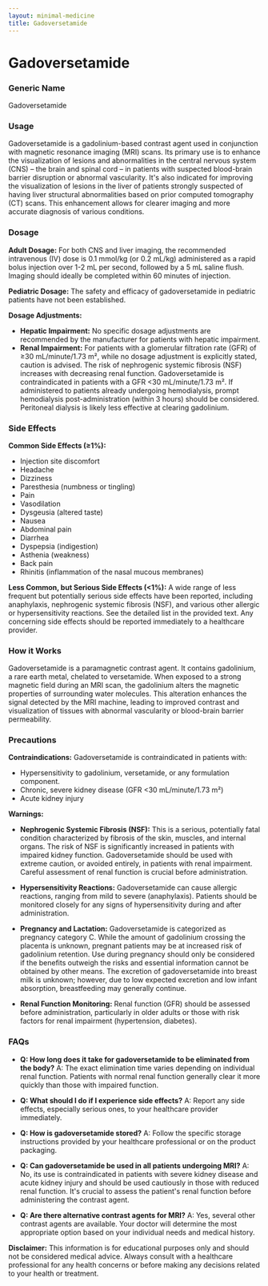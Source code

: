 ```yaml
---
layout: minimal-medicine
title: Gadoversetamide
---
```


# Gadoversetamide
### Generic Name
Gadoversetamide

### Usage
Gadoversetamide is a gadolinium-based contrast agent used in conjunction with magnetic resonance imaging (MRI) scans.  Its primary use is to enhance the visualization of lesions and abnormalities in the central nervous system (CNS) – the brain and spinal cord –  in patients with suspected blood-brain barrier disruption or abnormal vascularity.  It's also indicated for improving the visualization of lesions in the liver of patients strongly suspected of having liver structural abnormalities based on prior computed tomography (CT) scans.  This enhancement allows for clearer imaging and more accurate diagnosis of various conditions.

### Dosage
**Adult Dosage:** For both CNS and liver imaging, the recommended intravenous (IV) dose is 0.1 mmol/kg (or 0.2 mL/kg) administered as a rapid bolus injection over 1-2 mL per second, followed by a 5 mL saline flush.  Imaging should ideally be completed within 60 minutes of injection.

**Pediatric Dosage:**  The safety and efficacy of gadoversetamide in pediatric patients have not been established.

**Dosage Adjustments:**

* **Hepatic Impairment:**  No specific dosage adjustments are recommended by the manufacturer for patients with hepatic impairment.
* **Renal Impairment:**  For patients with a glomerular filtration rate (GFR) of ≥30 mL/minute/1.73 m², while no dosage adjustment is explicitly stated, caution is advised. The risk of nephrogenic systemic fibrosis (NSF) increases with decreasing renal function.  Gadoversetamide is contraindicated in patients with a GFR <30 mL/minute/1.73 m².  If administered to patients already undergoing hemodialysis, prompt hemodialysis post-administration (within 3 hours) should be considered. Peritoneal dialysis is likely less effective at clearing gadolinium.


### Side Effects
**Common Side Effects (≥1%):**

* Injection site discomfort
* Headache
* Dizziness
* Paresthesia (numbness or tingling)
* Pain
* Vasodilation
* Dysgeusia (altered taste)
* Nausea
* Abdominal pain
* Diarrhea
* Dyspepsia (indigestion)
* Asthenia (weakness)
* Back pain
* Rhinitis (inflammation of the nasal mucous membranes)

**Less Common, but Serious Side Effects (<1%):**  A wide range of less frequent but potentially serious side effects have been reported, including anaphylaxis, nephrogenic systemic fibrosis (NSF), and various other allergic or hypersensitivity reactions.  See the detailed list in the provided text.  Any concerning side effects should be reported immediately to a healthcare provider.

### How it Works
Gadoversetamide is a paramagnetic contrast agent.  It contains gadolinium, a rare earth metal, chelated to versetamide.  When exposed to a strong magnetic field during an MRI scan, the gadolinium alters the magnetic properties of surrounding water molecules. This alteration enhances the signal detected by the MRI machine, leading to improved contrast and visualization of tissues with abnormal vascularity or blood-brain barrier permeability.

### Precautions
**Contraindications:** Gadoversetamide is contraindicated in patients with:

* Hypersensitivity to gadolinium, versetamide, or any formulation component.
* Chronic, severe kidney disease (GFR <30 mL/minute/1.73 m²)
* Acute kidney injury


**Warnings:**

* **Nephrogenic Systemic Fibrosis (NSF):** This is a serious, potentially fatal condition characterized by fibrosis of the skin, muscles, and internal organs. The risk of NSF is significantly increased in patients with impaired kidney function.  Gadoversetamide should be used with extreme caution, or avoided entirely, in patients with renal impairment.  Careful assessment of renal function is crucial before administration.

* **Hypersensitivity Reactions:**  Gadoversetamide can cause allergic reactions, ranging from mild to severe (anaphylaxis). Patients should be monitored closely for any signs of hypersensitivity during and after administration.

* **Pregnancy and Lactation:** Gadoversetamide is categorized as pregnancy category C. While the amount of gadolinium crossing the placenta is unknown, pregnant patients may be at increased risk of gadolinium retention.  Use during pregnancy should only be considered if the benefits outweigh the risks and essential information cannot be obtained by other means. The excretion of gadoversetamide into breast milk is unknown; however, due to low expected excretion and low infant absorption, breastfeeding may generally continue.

* **Renal Function Monitoring:** Renal function (GFR) should be assessed before administration, particularly in older adults or those with risk factors for renal impairment (hypertension, diabetes).

### FAQs

* **Q: How long does it take for gadoversetamide to be eliminated from the body?** A:  The exact elimination time varies depending on individual renal function.  Patients with normal renal function generally clear it more quickly than those with impaired function.

* **Q: What should I do if I experience side effects?** A: Report any side effects, especially serious ones, to your healthcare provider immediately.

* **Q: How is gadoversetamide stored?** A:  Follow the specific storage instructions provided by your healthcare professional or on the product packaging.

* **Q: Can gadoversetamide be used in all patients undergoing MRI?** A: No, its use is contraindicated in patients with severe kidney disease and acute kidney injury and should be used cautiously in those with reduced renal function. It's crucial to assess the patient's renal function before administering the contrast agent.

* **Q: Are there alternative contrast agents for MRI?** A: Yes, several other contrast agents are available.  Your doctor will determine the most appropriate option based on your individual needs and medical history.

**Disclaimer:** This information is for educational purposes only and should not be considered medical advice. Always consult with a healthcare professional for any health concerns or before making any decisions related to your health or treatment.
